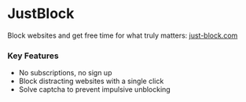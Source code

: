 # JustBlock

Block websites and get free time for what truly matters: [just-block.com](https://just-block.com)

### Key Features
- No subscriptions, no sign up
- Block distracting websites with a single click
- Solve captcha to prevent impulsive unblocking


